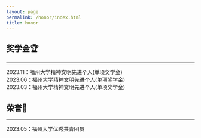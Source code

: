 ```yaml
---
layout: page
permalink: /honor/index.html
title: honor
---
```


## 奖学金🏆

------

2023.11：福州大学精神文明先进个人(单项奖学金)<br>2023.06：福州大学精神文明先进个人(单项奖学金)<br>2023.03：福州大学精神文明先进个人(单项奖学金)<br>



## 荣誉🎉

------

2023.05：福州大学优秀共青团员<br>
